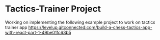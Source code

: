 # Tactics-Trainer Project

Working on implementing the following example project to work on tactics trainer app
https://levelup.gitconnected.com/build-a-chess-tactics-app-with-react-part-1-49be01fc63b5